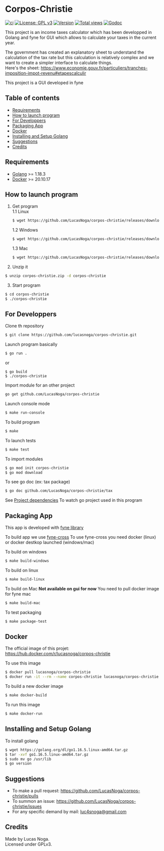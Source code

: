 # Corpos-Christie

[![ci](https://github.com/LucasNoga/corpos-christie/actions/workflows/go.yml/badge.svg?branch=master)](https://github.com/LucasNoga/corpos-christie/actions)
[![License: GPL v3](https://img.shields.io/badge/License-GPLv3-blue.svg)](https://www.gnu.org/licenses/gpl-3.0)
[![Version](https://img.shields.io/github/tag/LucasNoga/corpos-christie.svg)](https://github.com/LucasNoga/corpos-christie/releases)
[![Total views](https://img.shields.io/sourcegraph/rrc/github.com/LucasNoga/corpos-christie.svg)](https://sourcegraph.com/github.com/LucasNoga/corpos-christie)
[![Godoc](https://godoc.org/github.com/LucasNoga/corpos-christie?status.svg)](https://godoc.org/github.com/LucasNoga/corpos-christie)

This project is an income taxes calculator
which has been developped in Golang and fyne for GUI which allows to calculate your taxes in the current year.

The government has created an explanatory sheet to understand the calculation of the tax rate but this calculation is relatively complex and we want to create a simpler interface to calculate things.  
Here's the sheet: https://www.economie.gouv.fr/particuliers/tranches-imposition-impot-revenu#etapescalculir

This project is a GUI developed in fyne

## Table of contents

-   [Requirements](#requirements)
-   [How to launch program](#how-to-launch-program)
-   [For Developpers](#for-developpers)
-   [Packaging App](#packaging-app)
-   [Docker](#docker)
-   [Installing and Setup Golang](#installing-and-setup-golang)
-   [Suggestions](#suggestions)
-   [Credits](#credits)

## Requirements

-   [Golang](https://golang.org/dl/) >= 1.18.3
-   [Docker](https://www.docker.com/) >= 20.10.17

## How to launch program

1. Get program  
   1.1 Linux

    ```bash
    $ wget https://github.com/LucasNoga/corpos-christie/releases/download/v1.1.0/linux-corpos-christie-1.1.0.zip -O corpos-christie.zip
    ```

    1.2 Windows

    ```bash
    $ wget https://github.com/LucasNoga/corpos-christie/releases/download/v1.1.0/windows-corpos-christie-1.1.0.zip -O corpos-christie.zip
    ```

    1.3 Mac

    ```bash
    $ wget https://github.com/LucasNoga/corpos-christie/releases/download/v1.1.0/mac-corpos-christie-1.1.0.zip -O corpos-christie.zip
    ```

2. Unzip it

```bash
$ unzip corpos-christie.zip -d corpos-christie
```

3. Start program

```bash
$ cd corpos-christie
$ ./corpos-christie
```

## For Developpers

Clone th repository

```bash
$ git clone https://github.com/lucasnoga/corpos-christie.git
```

Launch program basically

```bash
$ go run .
```

or

```
$ go build
$ ./corpos-christie
```

Import module for an other project

```bash
go get github.com/LucasNoga/corpos-christie
```

Launch console mode

```bash
$ make run-console
```

To build program

```bash
$ make
```

To launch tests

```bash
$ make test
```

To import modules

```bash
$ go mod init corpos-christie
$ go mod download
```

To see go doc (ex: tax package)

```bash
$ go doc github.com/LucasNoga/corpos-christie/tax
```

See [Project dependencies](https://deps.dev/go/github.com/lucasnoga/corpos-christie) To watch go project used in this program

## Packaging App

This app is developed with [fyne library](https://fyne.io/)

To build app we use [fyne-cross](https://github.com/fyne-io/fyne-cross)
To use fyne-cross you need docker (linux) or docker destkop launched (windows/mac)

To build on windows

```bash
$ make build-windows
```

To build on linux

```bash
$ make build-linux
```

To build on Mac **Not available on gui for now**
You need to pull docker image for fyne mac

```bash
$ make build-mac
```

To test packaging

```bash
$ make package-test
```

## Docker

The official image of this projet: https://hub.docker.com/r/lucasnoga/corpos-christie

To use this image

```bash
$ docker pull lucasnoga/corpos-christie
$ docker run -it --rm --name corpos-christie lucasnoga/corpos-christie
```

To build a new docker image

```bash
$ make docker-build
```

To run this image

```bash
$ make docker-run
```

## Installing and Setup Golang

To install golang

```bash
$ wget https://golang.org/dl/go1.16.5.linux-amd64.tar.gz
$ tar -xvf go1.16.5.linux-amd64.tar.gz
$ sudo mv go /usr/lib
$ go version
```

## Suggestions

-   To make a pull request: https://github.com/LucasNoga/corpos-christie/pulls
-   To summon an issue: https://github.com/LucasNoga/corpos-christie/issues
-   For any specific demand by mail: luc4snoga@gmail.com

## Credits

Made by Lucas Noga.  
Licensed under GPLv3.
